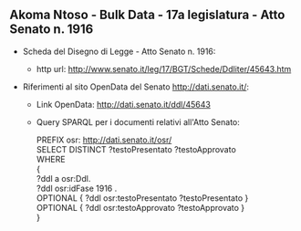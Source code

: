 ## Akoma Ntoso - Bulk Data - 17a legislatura - Atto Senato n. 1916 ##

* Scheda del Disegno di Legge - Atto Senato n. 1916:
	* http url: http://www.senato.it/leg/17/BGT/Schede/Ddliter/45643.htm

* Riferimenti al sito OpenData del Senato http://dati.senato.it/:
	* Link OpenData: http://dati.senato.it/ddl/45643
	* Query SPARQL per i documenti relativi all'Atto Senato:

        PREFIX osr: <http://dati.senato.it/osr/>  
		SELECT DISTINCT ?testoPresentato ?testoApprovato  
		WHERE  
		{  
		    ?ddl a osr:Ddl.  
		    ?ddl osr:idFase 1916 .  
		    OPTIONAL { ?ddl osr:testoPresentato ?testoPresentato }  
		    OPTIONAL { ?ddl osr:testoApprovato ?testoApprovato }  
		}
		